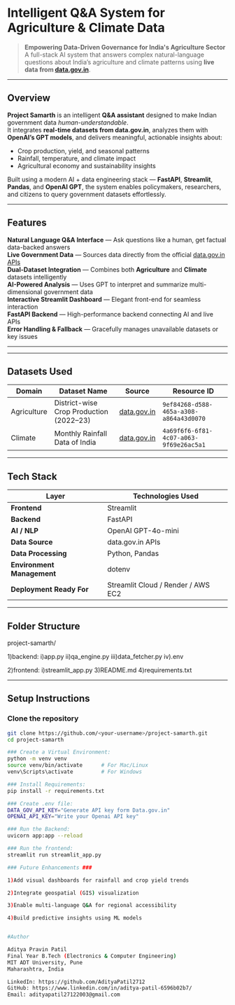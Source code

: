 # Intelligent Q&A System for Agriculture & Climate Data

> **Empowering Data-Driven Governance for India's Agriculture Sector**  
> A full-stack AI system that answers complex natural-language questions about India’s agriculture and climate patterns using **live data from [data.gov.in](https://data.gov.in)**.

---

## Overview

**Project Samarth** is an intelligent **Q&A assistant** designed to make Indian government data *human-understandable*.  
It integrates **real-time datasets from data.gov.in**, analyzes them with **OpenAI’s GPT models**, and delivers meaningful, actionable insights about:

- Crop production, yield, and seasonal patterns  
- Rainfall, temperature, and climate impact  
- Agricultural economy and sustainability insights  

Built using a modern AI + data engineering stack — **FastAPI**, **Streamlit**, **Pandas**, and **OpenAI GPT**, the system enables policymakers, researchers, and citizens to query government datasets effortlessly.

---

## Features

 **Natural Language Q&A Interface** — Ask questions like a human, get factual data-backed answers  
 **Live Government Data** — Sources data directly from the official [data.gov.in APIs](https://data.gov.in/)  
 **Dual-Dataset Integration** — Combines both **Agriculture** and **Climate** datasets intelligently  
 **AI-Powered Analysis** — Uses GPT to interpret and summarize multi-dimensional government data  
 **Interactive Streamlit Dashboard** — Elegant front-end for seamless interaction  
 **FastAPI Backend** — High-performance backend connecting AI and live APIs  
 **Error Handling & Fallback** — Gracefully manages unavailable datasets or key issues  

---

---

##  Datasets Used

| Domain | Dataset Name | Source | Resource ID |
|---------|---------------|--------|--------------|
|  Agriculture | District-wise Crop Production (2022–23) | [data.gov.in](https://data.gov.in) | `9ef84268-d588-465a-a308-a864a43d0070` |
|  Climate | Monthly Rainfall Data of India | [data.gov.in](https://data.gov.in) | `4a69f6f6-6f81-4c07-a063-9f69e26ac5a1` |

---

##  Tech Stack

| Layer | Technologies Used |
|--------|--------------------|
| **Frontend** | Streamlit |
| **Backend** | FastAPI |
| **AI / NLP** | OpenAI GPT-4o-mini |
| **Data Source** | data.gov.in APIs |
| **Data Processing** | Python, Pandas |
| **Environment Management** | dotenv |
| **Deployment Ready For** | Streamlit Cloud / Render / AWS EC2 |

---

##  Folder Structure

project-samarth/

 1)backend:
    i)app.py 
    ii)qa_engine.py 
    iii)data_fetcher.py 
    iv).env 

 2)frontend:
    i)streamlit_app.py
 3)README.md
 4)requirements.txt


---

##  Setup Instructions

### Clone the repository
```bash
git clone https://github.com/<your-username>/project-samarth.git
cd project-samarth

### Create a Virtual Environment:
python -m venv venv
source venv/bin/activate      # For Mac/Linux
venv\Scripts\activate         # For Windows

### Install Requirements:
pip install -r requirements.txt

### Create .env file:
DATA_GOV_API_KEY="Generate API key form Data.gov.in"
OPENAI_API_KEY="Write your Openai API key"

### Run the Backend:
uvicorn app:app --reload

### Run the frontend:
streamlit run streamlit_app.py

### Future Enhancements ###

1)Add visual dashboards for rainfall and crop yield trends

2)Integrate geospatial (GIS) visualization

3)Enable multi-language Q&A for regional accessibility

4)Build predictive insights using ML models


#Author

Aditya Pravin Patil
Final Year B.Tech (Electronics & Computer Engineering)
MIT ADT University, Pune
Maharashtra, India

LinkedIn: https://github.com/AdityaPatil2712
GitHub: https://www.linkedin.com/in/aditya-patil-6596b02b7/
Email: adityapatil27122003@gmail.com


